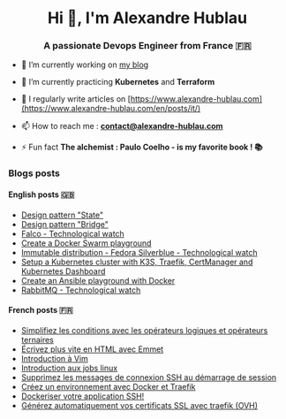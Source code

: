 <h1 align="center">Hi 👋, I'm Alexandre Hublau</h1>
<h3 align="center">A passionate <strong>Devops Engineer</strong> from France 🇫🇷</h3>

- 🔭 I’m currently working on [my blog](https://www.alexandre-hublau.com)

- 🌱 I’m currently practicing **Kubernetes** and **Terraform**

- 📝 I regularly write articles on [https://www.alexandre-hublau.com](https://www.alexandre-hublau.com/en/posts/it/)

- 📫 How to reach me : **contact@alexandre-hublau.com**

- ⚡ Fun fact **The alchemist : Paulo Coelho - is my favorite book ! 📚**

### Blogs posts

#### English posts 🇬🇧

<!-- BLOG-POST-EN-LIST:START -->
- [Design pattern &quot;State&quot;](https://www.alexandre-hublau.com/en/posts/it/design-pattern-state/)
- [Design pattern &quot;Bridge&quot;](https://www.alexandre-hublau.com/en/posts/it/design-pattern-bridge/)
- [Falco - Technological watch](https://www.alexandre-hublau.com/en/posts/it/technological-watch-falco/)
- [Create a Docker Swarm playground](https://www.alexandre-hublau.com/en/posts/it/tutorial-create-docker-swarm-playground/)
- [Immutable distribution - Fedora Silverblue - Technological watch](https://www.alexandre-hublau.com/en/posts/it/technological-watch-immutable-distribution/)
- [Setup a Kubernetes cluster with K3S, Traefik, CertManager and Kubernetes Dashboard](https://www.alexandre-hublau.com/en/posts/it/tutorial-setup-kubernetes-cluster-k3s/)
- [Create an Ansible playground with Docker](https://www.alexandre-hublau.com/en/posts/it/tutorial-create-an-ansible-playground-with-docker/)
- [RabbitMQ - Technological watch](https://www.alexandre-hublau.com/en/posts/it/technological-watch-rabbitmq/)
<!-- BLOG-POST-EN-LIST:END -->

#### French posts 🇫🇷

<!-- BLOG-POST-FR-LIST:START -->
- [Simplifiez les conditions avec les opérateurs logiques et opérateurs ternaires](https://www.alexandre-hublau.com/fr/posts/it/conditions-operateurs-logiques-ternaires/)
- [Écrivez plus vite en HTML avec Emmet](https://www.alexandre-hublau.com/fr/posts/it/emmet-ecrire-html-vite/)
- [Introduction à Vim](https://www.alexandre-hublau.com/fr/posts/it/introduction-a-vim/)
- [Introduction aux jobs linux](https://www.alexandre-hublau.com/fr/posts/it/introduction-jobs-linux/)
- [Supprimez les messages de connexion SSH au démarrage de session](https://www.alexandre-hublau.com/fr/posts/it/supprimer-messages-ssh-connexion/)
- [Créez un environnement avec Docker et Traefik](https://www.alexandre-hublau.com/fr/posts/it/creer-environnement-docker-traefik/)
- [Dockeriser votre application SSH!](https://www.alexandre-hublau.com/fr/posts/it/dockeriser-application-ssh/)
- [Générez automatiquement vos certificats SSL avec traefik &lpar;OVH&rpar;](https://www.alexandre-hublau.com/fr/posts/it/generer-certificat-https-docker-traefik/)
<!-- BLOG-POST-FR-LIST:END -->
